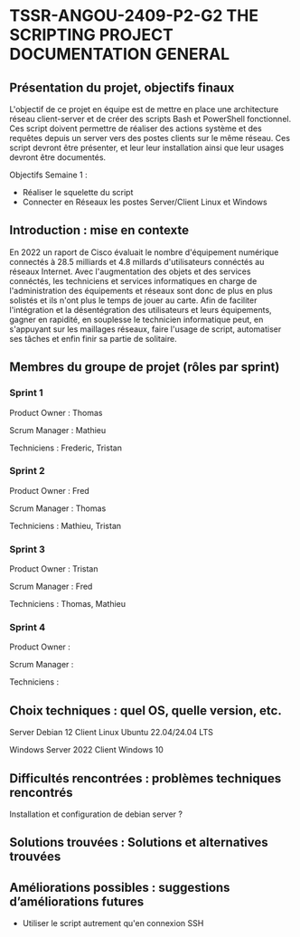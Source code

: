 # TSSR-ANGOU-2409-P2-G2 THE SCRIPTING PROJECT DOCUMENTATION GENERAL

## Présentation du projet, objectifs finaux
L'objectif de ce projet en équipe est de mettre en place une architecture réseau client-server et de créer des scripts Bash et PowerShell fonctionnel. Ces script doivent permettre de réaliser des actions système et des requêtes depuis un server vers des postes clients sur le même réseau. Ces script devront être présenter, et leur leur installation ainsi que leur usages devront être documentés.

Objectifs Semaine 1 : 
 - Réaliser le squelette du script
 - Connecter en Réseaux les postes Server/Client Linux et Windows

## Introduction : mise en contexte
En 2022 un raport de Cisco évaluait le nombre d'équipement numérique connectés à 28.5 milliards et 4.8 millards d'utilisateurs connéctés au réseaux Internet.
Avec l'augmentation des objets et des services connéctés, les techniciens et services informatiques en charge de l'administration des équipements et réseaux sont donc de plus en plus solistés et ils n'ont plus le temps de jouer au carte. 
Afin de faciliter l'intégration et la désentégration des utilisateurs et leurs équipements, gagner en rapidité, en souplesse le technicien informatique peut, en s'appuyant sur les maillages réseaux, faire l'usage de script, automatiser ses tâches et enfin finir sa partie de solitaire.

## Membres du groupe de projet (rôles par sprint)

### Sprint 1

Product Owner : Thomas
 
Scrum Manager : Mathieu
 
Techniciens : 
Frederic, Tristan 

### Sprint 2

Product Owner : Fred
 
Scrum Manager : Thomas
 
Techniciens : 
Mathieu, Tristan 

### Sprint 3

Product Owner : Tristan
 
Scrum Manager : Fred
 
Techniciens : 
Thomas, Mathieu

### Sprint 4

Product Owner : 
 
Scrum Manager : 
 
Techniciens : 


## Choix techniques : quel OS, quelle version, etc.

Server Debian 12
Client Linux Ubuntu 22.04/24.04 LTS 

Windows Server 2022 
Client Windows 10

## Difficultés rencontrées : problèmes techniques rencontrés

Installation et configuration de debian server ?

## Solutions trouvées : Solutions et alternatives trouvées

## Améliorations possibles : suggestions d’améliorations futures

- Utiliser le script autrement qu'en connexion SSH

